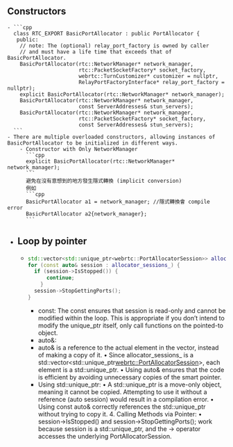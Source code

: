 ## Constructors
	- ```cpp
	  class RTC_EXPORT BasicPortAllocator : public PortAllocator {
	   public:
	    // note: The (optional) relay_port_factory is owned by caller
	    // and must have a life time that exceeds that of BasicPortAllocator.
	    BasicPortAllocator(rtc::NetworkManager* network_manager,
	                       rtc::PacketSocketFactory* socket_factory,
	                       webrtc::TurnCustomizer* customizer = nullptr,
	                       RelayPortFactoryInterface* relay_port_factory = nullptr);
	    explicit BasicPortAllocator(rtc::NetworkManager* network_manager);
	    BasicPortAllocator(rtc::NetworkManager* network_manager,
	                       const ServerAddresses& stun_servers);
	    BasicPortAllocator(rtc::NetworkManager* network_manager,
	                       rtc::PacketSocketFactory* socket_factory,
	                       const ServerAddresses& stun_servers);
	  ```
	- There are multiple overloaded constructors, allowing instances of BasicPortAllocator to be initialized in different ways.
		- Constructor with Only NetworkManager
		  ```cpp
		  explicit BasicPortAllocator(rtc::NetworkManager* network_manager);
		  ```
		  避免在沒有意想到的地方發生隱式轉換 (implicit conversion)
		  例如
		  ```cpp
		  BasicPortAllocator a1 = network_manager; //隱式轉換會 compile error
		  BasicPortAllocator a2{network_manager}; 
		  ```
- ## Loop by pointer
	- ```cpp
	  std::vector<std::unique_ptr<webrtc::PortAllocatorSession>> allocator_sessions_;
	  for (const auto& session : allocator_sessions_) {
	  	if (session->IsStopped()) {
	      	continue;
	      }
	  	session->StopGettingPorts();
	  }
	  ```
		- const: 
		  The const ensures that session is read-only and cannot be modified within the loop. This is appropriate if you don’t intend to modify the unique_ptr itself, only call functions on the pointed-to object.
		- auto&:
		- auto& is a reference to the actual element in the vector, instead of making a copy of it.
		  	•	Since allocator_sessions_ is a std::vector<std::unique_ptr<webrtc::PortAllocatorSession>>, each element is 
		           a std::unique_ptr<PortAllocatorSession>.
		  	•	Using auto& ensures that the code is efficient by avoiding unnecessary copies of the smart pointer.
		- Using std::unique_ptr:
		  	•	A std::unique_ptr is a move-only object, meaning it cannot be copied. Attempting to use it without a reference (auto session) would result in a compilation error.
		  	•	Using const auto& correctly references the std::unique_ptr without trying to copy it.
		  	4.	Calling Methods via Pointer:
		  	•	session->IsStopped() and session->StopGettingPorts(); work because session is a std::unique_ptr, and the -> operator accesses the underlying PortAllocatorSession.